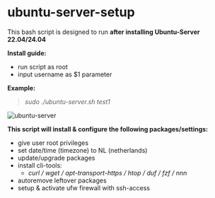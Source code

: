 # ubuntu-server-setup

This bash script is designed to run **after installing Ubuntu-Server 22.04/24.04**

**Install guide:**
  - run script as root
  - input username as $1 parameter
    
**Example:**  
> *sudo ./ubuntu-server.sh test1*
                    
![ubuntu-server](https://github.com/user-attachments/assets/f951dfc8-bebf-4102-9637-106fe8eb1fe2)

**This script will install & configure the following packages/settings:**
- give user root privileges
- set date/time (timezone) to NL (netherlands)
- update/upgrade packages
- install cli-tools:
  - *curl / wget / apt-transport-https / htop / duf / fzf / nnn*
- autoremove leftover packages
- setup & activate ufw firewall with ssh-access
